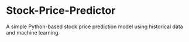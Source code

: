 # Stock-Price-Predictor
A simple Python-based stock price prediction model using historical data and machine learning. 

